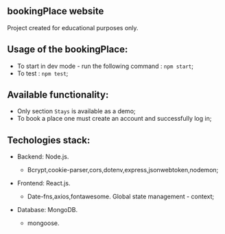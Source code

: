 ## bookingPlace website

Project created for educational purposes only.

## Usage of the bookingPlace:

- To start in dev mode - run the following command : `npm start`;
- To test : `npm test`;

## Available functionality:

- Only section `Stays` is available as a demo;
- To book a place one must create an account and successfully log in;

## Techologies stack:

- Backend: Node.js.

  - Bcrypt,cookie-parser,cors,dotenv,express,jsonwebtoken,nodemon;

- Frontend: React.js.

  - Date-fns,axios,fontawesome. Global state management - context;

- Database: MongoDB.
  - mongoose.

